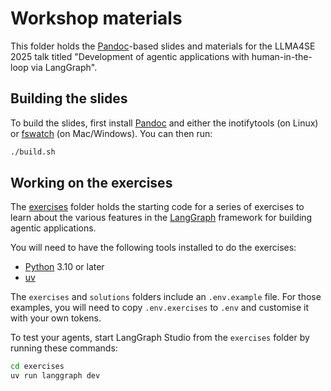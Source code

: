 # Workshop materials

This folder holds the [Pandoc](https://pandoc.org/)-based slides and materials for the LLMA4SE 2025 talk titled "Development of agentic applications
with human-in-the-loop via LangGraph".

## Building the slides

To build the slides, first install [Pandoc](https://pandoc.org/) and either the inotifytools (on Linux) or [fswatch](https://emcrisostomo.github.io/fswatch/) (on Mac/Windows).
You can then run:

```bash
./build.sh
```

## Working on the exercises

The [exercises](./exercises/) folder holds the starting code for a series of exercises to learn about the various features in the [LangGraph](https://langchain-ai.github.io/langgraph/) framework for building agentic applications.

You will need to have the following tools installed to do the exercises:

* [Python](https://www.python.org/) 3.10 or later
* [uv](https://docs.astral.sh/uv/)

The `exercises` and `solutions` folders include an `.env.example` file.
For those examples, you will need to copy `.env.exercises` to `.env` and customise it with your own tokens.

To test your agents, start LangGraph Studio from the `exercises` folder by running these commands:

```bash
cd exercises
uv run langgraph dev
```
